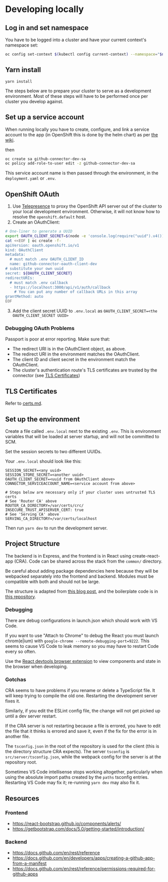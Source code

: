 # Developing locally

## Log in and set namespace

You have to be logged into a cluster and have your current context's namespace set:

```sh
oc config set-context $(kubectl config current-context) --namespace="$namespace"
```

## Yarn install
`yarn install`

The steps below are to prepare your cluster to serve as a development environment. Most of these steps will have to be performed once per cluster you develop against.

## Set up a service account

When running locally you have to create, configure, and link a service account to the app (in OpenShift this is done by the helm chart) as per [the wiki](https://github.com/redhat-actions/oc-login/wiki/Using-a-Service-Account-for-GitHub-Actions).

then

```sh
oc create sa github-connector-dev-sa
oc policy add-role-to-user edit -z github-connector-dev-sa
```

This service account name is then passed through the environment, in the `deployment.yaml` or `.env`.

## OpenShift OAuth
1. Use [Telepresence](https://www.telepresence.io/docs/latest/howtos/intercepts/) to proxy the OpenShift API server out of the cluster to your local development environment. Otherwise, it will not know how to resolve the `openshift.default` host.
2. Create an OAuthClient:
```sh
# One-liner to generate a UUID
export OAUTH_CLIENT_SECRET=$(node -e 'console.log(require("uuid").v4())') && echo "$OAUTH_CLIENT_SECRET"
cat <<EOF | oc create -f-
apiVersion: oauth.openshift.io/v1
kind: OAuthClient
metadata:
  # must match .env OAUTH_CLIENT_ID
  name: github-connector-oauth-client-dev
# substitute your own uuid
secret: ${OAUTH_CLIENT_SECRET}
redirectURIs:
  # must match .env callback
  - https://localhost:3000/api/v1/auth/callback
	# You can put any number of callback URLs in this array
grantMethod: auto
EOF
```
3. Add the client secret UUID to `.env.local` as `OAUTH_CLIENT_SECRET=<the OAUTH_CLIENT_SECRET UUID>`

### Debugging OAuth Problems
Passport is poor at error reporting. Make sure that:
- The redirect URI is in the OAuthClient object, as above.
- The redirect URI in the environment matches the OAuthClient.
- The client ID and client secret in the environment match the OAuthClient.
- The cluster's authentication route's TLS certificates are trusted by the connector (see [TLS Certificates](./certs.md))

## TLS Certificates

Refer to [certs.md](./certs.md).

<a id="environment"></a>

## Set up the environment
Create a file called `.env.local` next to the existing `.env`. This is environment variables that will be loaded at server startup, and will not be committed to SCM.

Set the session secrets to two different UUIDs.

Your `.env.local` should look like this:

```properties
SESSION_SECRET=<any uuid>
SESSION_STORE_SECRET=<another uuid>
OAUTH_CLIENT_SECRET=<uuid from OAuthClient above>
CONNECTOR_SERVICEACCOUNT_NAME=<service account from above>

# Steps below are necessary only if your cluster uses untrusted TLS certs
# See 'Router CA' above
ROUTER_CA_DIRECTORY=/var/certs/crc/
INSECURE_TRUST_APISERVER_CERT: true
# See 'Serving CA' above
SERVING_CA_DIRECTORY=/var/certs/localhost
```

Then run `yarn dev` to run the development server.

## Project Structure

The backend is in Express, and the frontend is in React using create-react-app (CRA). Code can be shared across the stack from the `common/` directory.

Be careful about adding package dependencies here because they will be webpacked separately into the frontend and backend. Modules must be compatible with both and should not be large.

The structure is adapted from [this blog post](https://spin.atomicobject.com/2020/08/17/cra-express-share-code), and the boilerplate code is in [this repository](https://github.com/gvanderclay/cra-express).


### Debugging
There are debug configurations in launch.json which should work with VS Code.

If you want to use "Attach to Chrome" to debug the React you must launch chrom(e|ium) with `google-chrome --remote-debugging-port=9222`. This seems to cause VS Code to leak memory so you may have to restart Code every so often.

Use the [React devtools browser extension](https://chrome.google.com/webstore/detail/react-developer-tools/fmkadmapgofadopljbjfkapdkoienihi?hl=en) to view components and state in the browser when developing.

### Gotchas
CRA seems to have problems if you rename or delete a TypeScript file. It will keep trying to compile the old one. Restarting the development server fixes it.

Similarly, if you edit the ESLint config file, the change will not get picked up until a dev server restart.

If the CRA server is not restarting because a file is errored, you have to edit the file that it thinks is errored and save it, even if the fix for the error is in another file.

The `tsconfig.json` in the root of the repository is used for the client (this is the directory structure CRA expects). The server `tsconfig` is `src/server/tsconfig.json`, while the webpack config for the server is at the repository root.

Sometimes VS Code intellisense stops working altogether, particularly when using the absolute import paths created by the `paths` tsconfig entries. Restarting VS Code may fix it; re-running `yarn dev` may also fix it.

## Resources

### Frontend
- https://react-bootstrap.github.io/components/alerts/
- https://getbootstrap.com/docs/5.0/getting-started/introduction/

### Backend
- https://docs.github.com/en/rest/reference
- https://docs.github.com/en/developers/apps/creating-a-github-app-from-a-manifest
- https://docs.github.com/en/rest/reference/permissions-required-for-github-apps
